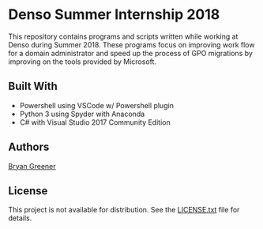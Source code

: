 # Denso Summer Internship 2018

This repository contains programs and scripts written while working at Denso during Summer 2018. These programs focus on improving work flow for a domain administrator and speed up the process of GPO migrations by improving on the tools provided by Microsoft.

## Built With

* Powershell using VSCode w/ Powershell plugin
* Python 3 using Spyder with Anaconda
* C# with Visual Studio 2017 Community Edition

## Authors

[Bryan Greener](https://github.com/bryangreener)

## License

This project is not available for distribution. See the [LICENSE.txt](https://github.com/bryangreener/Denso/blob/master/LICENSE.txt) file for details.
